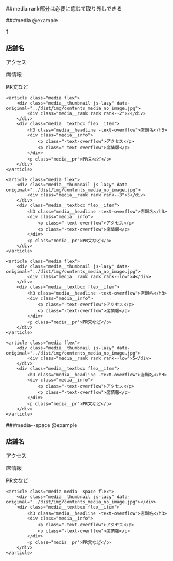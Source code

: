 ##media
rank部分は必要に応じて取り外しできる

###media
    @example
    <article class="media flex">
        <div class="media__thumbnail js-lazy" data-original="../dist/img/contents_media_no_image.jpg">
            <div class="media__rank rank rank--1">1</div>
        </div>
        <div class="media__textbox flex__item">
            <h3 class="media__headline -text-overflow">店舗名</h3>
            <div class="media__info">
                <p class="-text-overflow">アクセス</p>
                <p class="-text-overflow">席情報</p>
            </div>
            <p class="media__pr">PR文など</p>
        </div>
    </article>

    <article class="media flex">
        <div class="media__thumbnail js-lazy" data-original="../dist/img/contents_media_no_image.jpg">
            <div class="media__rank rank rank--2">2</div>
        </div>
        <div class="media__textbox flex__item">
            <h3 class="media__headline -text-overflow">店舗名</h3>
            <div class="media__info">
                <p class="-text-overflow">アクセス</p>
                <p class="-text-overflow">席情報</p>
            </div>
            <p class="media__pr">PR文など</p>
        </div>
    </article>

    <article class="media flex">
        <div class="media__thumbnail js-lazy" data-original="../dist/img/contents_media_no_image.jpg">
            <div class="media__rank rank rank--3">3</div>
        </div>
        <div class="media__textbox flex__item">
            <h3 class="media__headline -text-overflow">店舗名</h3>
            <div class="media__info">
                <p class="-text-overflow">アクセス</p>
                <p class="-text-overflow">席情報</p>
            </div>
            <p class="media__pr">PR文など</p>
        </div>
    </article>

    <article class="media flex">
        <div class="media__thumbnail js-lazy" data-original="../dist/img/contents_media_no_image.jpg">
            <div class="media__rank rank rank--low">4</div>
        </div>
        <div class="media__textbox flex__item">
            <h3 class="media__headline -text-overflow">店舗名</h3>
            <div class="media__info">
                <p class="-text-overflow">アクセス</p>
                <p class="-text-overflow">席情報</p>
            </div>
            <p class="media__pr">PR文など</p>
        </div>
    </article>

    <article class="media flex">
        <div class="media__thumbnail js-lazy" data-original="../dist/img/contents_media_no_image.jpg">
            <div class="media__rank rank rank--low">5</div>
        </div>
        <div class="media__textbox flex__item">
            <h3 class="media__headline -text-overflow">店舗名</h3>
            <div class="media__info">
                <p class="-text-overflow">アクセス</p>
                <p class="-text-overflow">席情報</p>
            </div>
            <p class="media__pr">PR文など</p>
        </div>
    </article>


###media--space
    @example
    <article class="media media--space flex">
        <div class="media__thumbnail js-lazy" data-original="../dist/img/contents_media_no_image.jpg"></div>
        <div class="media__textbox flex__item">
            <h3 class="media__headline -text-overflow">店舗名</h3>
            <div class="media__info">
                <p class="-text-overflow">アクセス</p>
                <p class="-text-overflow">席情報</p>
            </div>
            <p class="media__pr">PR文など</p>
        </div>
    </article>

    <article class="media media--space flex">
        <div class="media__thumbnail js-lazy" data-original="../dist/img/contents_media_no_image.jpg"></div>
        <div class="media__textbox flex__item">
            <h3 class="media__headline -text-overflow">店舗名</h3>
            <div class="media__info">
                <p class="-text-overflow">アクセス</p>
                <p class="-text-overflow">席情報</p>
            </div>
            <p class="media__pr">PR文など</p>
        </div>
    </article>
